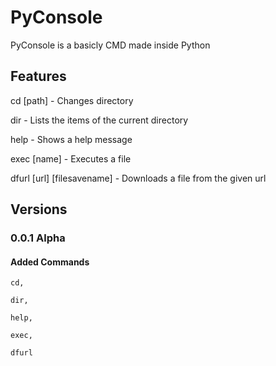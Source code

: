 # PyConsole

PyConsole is a basicly CMD made inside Python

## Features

cd [path] - Changes directory

dir - Lists the items of the current directory

help - Shows a help message

exec [name] - Executes a file

dfurl [url] [filesavename] - Downloads a file from the given url

## Versions

### 0.0.1 Alpha

#### Added Commands

    cd,

    dir,

    help,

    exec,

    dfurl